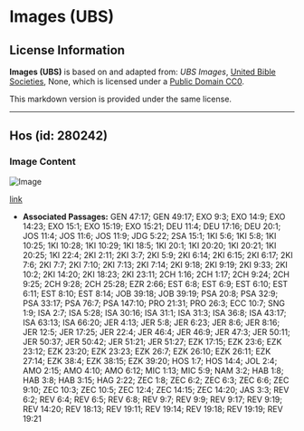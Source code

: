 # Images (UBS)

## License Information

**Images (UBS)** is based on and adapted from: _UBS Images_, [United Bible Societies](https://unitedbiblesocieties.org/), None, which is licensed under a [Public Domain CC0](https://creativecommons.org/public-domain/cc0/).

This markdown version is provided under the same license.



--------------------------------

## Hos (id: 280242)

### Image Content

![Image](https://cdn.aquifer.bible/aquifer-content/resources/Media/WEB-0305_horse.jpg)

[link](https://cdn.aquifer.bible/aquifer-content/resources/Media/WEB-0305_horse.jpg)

* **Associated Passages:** GEN 47:17; GEN 49:17; EXO 9:3; EXO 14:9; EXO 14:23; EXO 15:1; EXO 15:19; EXO 15:21; DEU 11:4; DEU 17:16; DEU 20:1; JOS 11:4; JOS 11:6; JOS 11:9; JDG 5:22; 2SA 15:1; 1KI 5:6; 1KI 5:8; 1KI 10:25; 1KI 10:28; 1KI 10:29; 1KI 18:5; 1KI 20:1; 1KI 20:20; 1KI 20:21; 1KI 20:25; 1KI 22:4; 2KI 2:11; 2KI 3:7; 2KI 5:9; 2KI 6:14; 2KI 6:15; 2KI 6:17; 2KI 7:6; 2KI 7:7; 2KI 7:10; 2KI 7:13; 2KI 7:14; 2KI 9:18; 2KI 9:19; 2KI 9:33; 2KI 10:2; 2KI 14:20; 2KI 18:23; 2KI 23:11; 2CH 1:16; 2CH 1:17; 2CH 9:24; 2CH 9:25; 2CH 9:28; 2CH 25:28; EZR 2:66; EST 6:8; EST 6:9; EST 6:10; EST 6:11; EST 8:10; EST 8:14; JOB 39:18; JOB 39:19; PSA 20:8; PSA 32:9; PSA 33:17; PSA 76:7; PSA 147:10; PRO 21:31; PRO 26:3; ECC 10:7; SNG 1:9; ISA 2:7; ISA 5:28; ISA 30:16; ISA 31:1; ISA 31:3; ISA 36:8; ISA 43:17; ISA 63:13; ISA 66:20; JER 4:13; JER 5:8; JER 6:23; JER 8:6; JER 8:16; JER 12:5; JER 17:25; JER 22:4; JER 46:4; JER 46:9; JER 47:3; JER 50:11; JER 50:37; JER 50:42; JER 51:21; JER 51:27; EZK 17:15; EZK 23:6; EZK 23:12; EZK 23:20; EZK 23:23; EZK 26:7; EZK 26:10; EZK 26:11; EZK 27:14; EZK 38:4; EZK 38:15; EZK 39:20; HOS 1:7; HOS 14:4; JOL 2:4; AMO 2:15; AMO 4:10; AMO 6:12; MIC 1:13; MIC 5:9; NAM 3:2; HAB 1:8; HAB 3:8; HAB 3:15; HAG 2:22; ZEC 1:8; ZEC 6:2; ZEC 6:3; ZEC 6:6; ZEC 9:10; ZEC 10:3; ZEC 10:5; ZEC 12:4; ZEC 14:15; ZEC 14:20; JAS 3:3; REV 6:2; REV 6:4; REV 6:5; REV 6:8; REV 9:7; REV 9:9; REV 9:17; REV 9:19; REV 14:20; REV 18:13; REV 19:11; REV 19:14; REV 19:18; REV 19:19; REV 19:21

